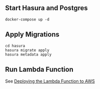 
## Start Hasura and Postgres

```
docker-compose up -d
```

## Apply Migrations

```
cd hasura
hasura migrate apply
hasura metadata apply
```

## Run Lambda Function
See [Deploying the Lambda Function to AWS](./aws-lambda/README.md)
